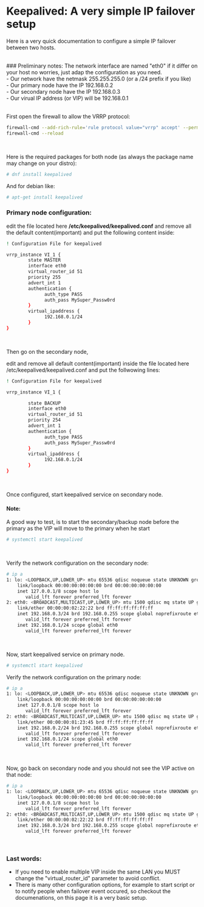 # Keepalived: A very simple IP failover setup

Here is a very quick documentation to configure a simple IP failover between two hosts.<br>

<br>
### Preliminary notes:
The network interface are named "eth0" if it differ on your host no worries, just adap the configuration as you need.<br>
- Our network have the netmask 255.255.255.0 (or a /24 prefix if you like)<br>
- Our primary node have the IP 192.168.0.2<br>
- Our secondary node have the IP 192.168.0.3<br>
- Our virual IP address (or VIP) will be 192.168.0.1<br>

<br>

First open the firewall to allow the VRRP protocol:
```bash
firewall-cmd --add-rich-rule='rule protocol value="vrrp" accept' --permanent
firewall-cmd --reload
```

<br>

Here is the required packages for both node (as always the package name may change on your distro):<br>

```bash
# dnf install keepalived
```

And for debian like:
```bash
# apt-get install keepalived
```

### Primary node configuration:

edit the file located here **/etc/keepalived/keepalived.conf** and remove all the default content(important) and put the following content inside:

```bash
! Configuration File for keepalived

vrrp_instance VI_1 {
        state MASTER
        interface eth0
        virtual_router_id 51
        priority 255
        advert_int 1
        authentication {
              auth_type PASS
              auth_pass MySuper_Passw0rd
        }
        virtual_ipaddress {
              192.168.0.1/24
        }
}
```

<br>

Then go on the secondary node, 

edit and remove all default content(important) inside the file located here /etc/keepalived/keepalived.conf and put the follwowing lines:

```bash
! Configuration File for keepalived

vrrp_instance VI_1 {

        state BACKUP
        interface eth0
        virtual_router_id 51
        priority 254
        advert_int 1
        authentication {
              auth_type PASS
              auth_pass MySuper_Passw0rd
        }
        virtual_ipaddress {
              192.168.0.1/24
        }
}
```

<br>

Once configured, start keepalived service on secondary node.

#### Note: 
A good way to test, is to start the secondary/backup node before the primary as the VIP will move to the primary when he start

```bash
# systemctl start keepalived
```

<br>

Verify the network configuration on the secondary node:

```bash
# ip a
1: lo: <LOOPBACK,UP,LOWER_UP> mtu 65536 qdisc noqueue state UNKNOWN group default qlen 1000
    link/loopback 00:00:00:00:00:00 brd 00:00:00:00:00:00
    inet 127.0.0.1/8 scope host lo
       valid_lft forever preferred_lft forever
2: eth0: <BROADCAST,MULTICAST,UP,LOWER_UP> mtu 1500 qdisc mq state UP group default qlen 1000
    link/ether 00:00:00:02:22:22 brd ff:ff:ff:ff:ff:ff
    inet 192.168.0.3/24 brd 192.168.0.255 scope global noprefixroute eth0
       valid_lft forever preferred_lft forever
    inet 192.168.0.1/24 scope global eth0
       valid_lft forever preferred_lft forever
```

<br>

Now, start keepalived service on primary node.

```bash
# systemctl start keepalived
```

Verify the network configuration on the primary node:

```bash
# ip a
1: lo: <LOOPBACK,UP,LOWER_UP> mtu 65536 qdisc noqueue state UNKNOWN group default qlen 1000
    link/loopback 00:00:00:00:00:00 brd 00:00:00:00:00:00
    inet 127.0.0.1/8 scope host lo
       valid_lft forever preferred_lft forever
2: eth0: <BROADCAST,MULTICAST,UP,LOWER_UP> mtu 1500 qdisc mq state UP group default qlen 1000
    link/ether 00:00:00:01:23:45 brd ff:ff:ff:ff:ff:ff
    inet 192.168.0.2/24 brd 192.168.0.255 scope global noprefixroute eth0
       valid_lft forever preferred_lft forever
    inet 192.168.0.1/24 scope global eth0
       valid_lft forever preferred_lft forever

```

<br>

Now, go back on secondary node and you should not see the VIP active on that node:<br>

```bash
# ip a
1: lo: <LOOPBACK,UP,LOWER_UP> mtu 65536 qdisc noqueue state UNKNOWN group default qlen 1000
    link/loopback 00:00:00:00:00:00 brd 00:00:00:00:00:00
    inet 127.0.0.1/8 scope host lo
       valid_lft forever preferred_lft forever
2: eth0: <BROADCAST,MULTICAST,UP,LOWER_UP> mtu 1500 qdisc mq state UP group default qlen 1000
    link/ether 00:00:00:02:22:22 brd ff:ff:ff:ff:ff:ff
    inet 192.168.0.3/24 brd 192.168.0.255 scope global noprefixroute eth0
       valid_lft forever preferred_lft forever
```

<br>

### Last words:
- If you need to enable multiple VIP inside the same LAN you MUST change the "virtual_router_id" parameter to avoid conflict.
- There is many other configuration options, for example to start script or to notify people when failover event occured, so checkout the documenations, on this page it is a very basic setup.

